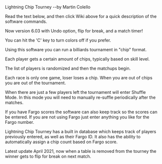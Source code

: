 Lightning Chip Tourney           --by Martin Colello

Read the text below, and then click Wiki above for a quick description of the software commands.

Now version 6.03 with Undo option, flip for break, and a match timer!

You can hit the 'C' key to turn colors off if you prefer.

Using this software you can run a billiards tournament
in "chip" format.

Each player gets a certain amount of chips, typically
based on skill level.

The list of players is randomized and then the matchups begin.

Each race is only one game, loser loses a chip.  When you
are out of chips you are out of the tournament.

When there are just a few players left the tournament will enter Shuffle Mode.  In this mode you will need to manually re-suffle periodically after the matches.  

If you have Fargo scores the software can also keep track so the
scores can be entered.  If you are not using Fargo just enter
anything you like for the Fargo number.

Lightning Chip Tourney has a built in database which keeps track of players previously entered, as well as their Fargo ID.  It also has the ability to automatically assign a chip count based on Fargo score.

Latest update April 2021, now when a table is removed from the tourney the winner gets to flip for break on next match.
